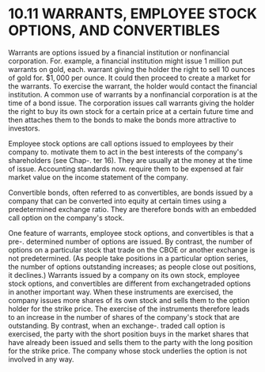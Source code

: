 # 10.11 WARRANTS, EMPLOYEE STOCK OPTIONS, AND CONVERTIBLES  

Warrants are options issued by a financial institution or nonfinancial corporation. For. example, a financial institution might issue 1 million put warrants on gold, each. warrant giving the holder the right to sell 10 ounces of gold for. $\$1,000$ per ounce. It could then proceed to create a market for the warrants. To exercise the warrant, the holder would contact the financial institution. A common use of warrants by a nonfinancial corporation is at the time of a bond issue. The corporation issues call warrants giving the holder the right to buy its own stock for a certain price at a certain future time and then attaches them to the bonds to make the bonds more attractive to investors.  

Employee stock options are call options issued to employees by their company to. motivate them to act in the best interests of the company's shareholders (see Chap-. ter 16). They are usually at the money at the time of issue. Accounting standards now. require them to be expensed at fair market value on the income statement of the company.  

Convertible bonds, often referred to as convertibles, are bonds issued by a company that can be converted into equity at certain times using a predetermined exchange ratio. They are therefore bonds with an embedded call option on the company's stock.  

One feature of warrants, employee stock options, and convertibles is that a pre-. determined number of options are issued. By contrast, the number of options on a particular stock that trade on the CBOE or another exchange is not predetermined. (As people take positions in a particular option series, the number of options outstanding increases; as people close out positions, it declines.) Warrants issued by a company on its own stock, employee stock options, and convertibles are different from exchangetraded options in another important way. When these instruments are exercised, the company issues more shares of its own stock and sells them to the option holder for the strike price. The exercise of the instruments therefore leads to an increase in the number of shares of the company's stock that are outstanding. By contrast, when an exchange-. traded call option is exercised, the party with the short position buys in the market shares that have already been issued and sells them to the party with the long position for the strike price. The company whose stock underlies the option is not involved in any way.  
